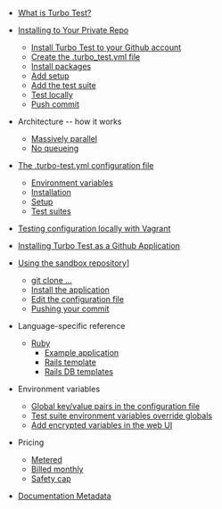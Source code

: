 * [What is Turbo Test?](intro/what-is-turbo-test.md)

* [Installing to Your Private Repo](installing-to-private-repo/installing-to-private-repo-intro.md)
    * [Install Turbo Test to your Github account](installing-to-private-repo/installing-to-private-repo-github-installation.md)
    * [Create the .turbo_test.yml file](installing-to-private-repo/create-yaml-file.md)
    * [Install packages](installing-to-private-repo/install-packages.md)
    * [Add setup](installing-to-private-repo/add-setup.md)
    * [Add the test suite](installing-to-private-repo/add-test-suite.md)
    * [Test locally](installing-to-private-repo/test-locally.md)
    * [Push commit](installing-to-private-repo/push-commit.md)

* Architecture -- how it works
    * [Massively parallel](architecture/massively-parallel.md)
    * [No queueing](architecture/no-queueing.md)
    
    
* [The .turbo-test.yml configuration file](config-file/config-file-intro.md)
    * [Environment variables](config-file/env-vars.md)
    * [Installation](config-file/test-vm-installation.md)
    * [Setup](config-file/test-vm-setup.md)
    * [Test suites](config-file/test-suites.md)

* [Testing configuration locally with Vagrant](vagrant/testing-configuration-locally-with-vagrant.md)

* [Installing Turbo Test as a Github Application](github-app/github-app-installation.md)

* [Using the sandbox repository](sandbox/sandbox-intro.md)]
    * [git clone ...](sandbox/fork-or-clone-it.md)
    * [Install the application](sandbox/install-application.md)
    * [Edit the configuration file](sandbox/edit-config-file.md)
    * [Pushing your commit](sandbox/pushing-your-commit.md)
    
* Language-specific reference
    * [Ruby](lang/ruby.md)
        * [Example application](lang/ruby-example-app.md)
        * [Rails template](lang/ruby-rails-template.md)
        * [Rails DB templates](lang/ruby-rails-db-templates.md)
        
* Environment variables
    * [Global key/value pairs in the configuration file](env-vars/kv-pairs.md)
    * [Test suite environment variables override globals](env-vars/global-ovverrides.md)
    * [Add encrypted variables in the web UI](env-vars/encrypted-variables.md)
    
* Pricing
    * [Metered](pricing/metered.md)
    * [Billed monthly](pricing/billed-monthly.md)
    * [Safety cap](pricing/safety-cap.md)
    

* [Documentation Metadata](documentation-metadata.md)